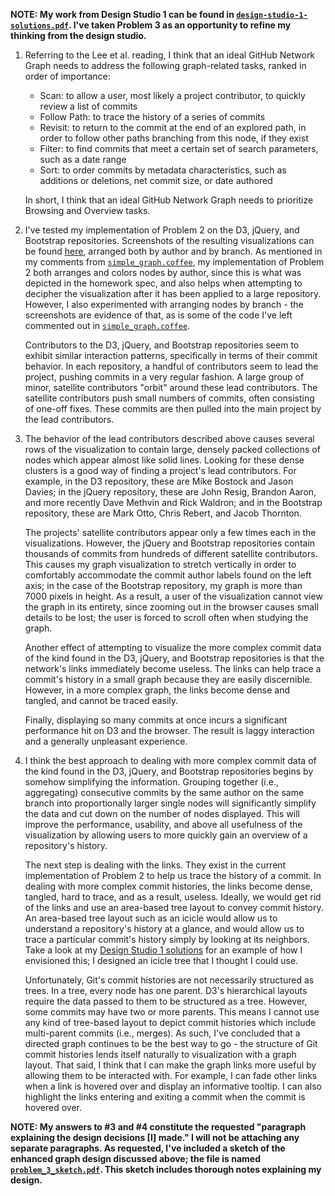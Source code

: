**NOTE: My work from Design Studio 1 can be found in [`design-studio-1-solutions.pdf`](https://github.com/rlucioni/cs171-hw2-lucioni-renzo/blob/master/design-studio-1-solutions.pdf). I've taken Problem 3 as an opportunity to refine my thinking from the design studio.**


1. Referring to the Lee et al. reading, I think that an ideal GitHub Network Graph needs to address the following graph-related tasks, ranked in order of importance:
    - Scan: to allow a user, most likely a project contributor, to quickly review a list of commits
    - Follow Path: to trace the history of a series of commits
    - Revisit: to return to the commit at the end of an explored path, in order to follow other paths branching from this node, if they exist
    - Filter: to find commits that meet a certain set of search parameters, such as a date range
    - Sort: to order commits by metadata characteristics, such as additions or deletions, net commit size, or date authored

    In short, I think that an ideal GitHub Network Graph needs to prioritize Browsing and Overview tasks.


2. I've tested my implementation of Problem 2 on the D3, jQuery, and Bootstrap repositories. Screenshots of the resulting visualizations can be found [here](img/screenshots), arranged both by author and by branch. As mentioned in my comments from [`simple_graph.coffee`](https://github.com/rlucioni/cs171-hw2-lucioni-renzo/blob/master/coffee/simple_graph.coffee), my implementation of Problem 2 both arranges and colors nodes by author, since this is what was depicted in the homework spec, and also helps when attempting to decipher the visualization after it has been applied to a large repository. However, I also experimented with arranging nodes by branch - the screenshots are evidence of that, as is some of the code I've left commented out in [`simple_graph.coffee`](https://github.com/rlucioni/cs171-hw2-lucioni-renzo/blob/master/coffee/simple_graph.coffee).

    Contributors to the D3, jQuery, and Bootstrap repositories seem to exhibit similar interaction patterns, specifically in terms of their commit behavior. In each repository, a handful of contributors seem to lead the project, pushing commits in a very regular fashion. A large group of minor, satellite contributors "orbit" around these lead contributors. The satellite contributors push small numbers of commits, often consisting of one-off fixes. These commits are then pulled into the main project by the lead contributors.


3. The behavior of the lead contributors described above causes several rows of the visualization to contain large, densely packed collections of nodes which appear almost like solid lines. Looking for these dense clusters is a good way of finding a project's lead contributors. For example, in the D3 repository, these are Mike Bostock and Jason Davies; in the jQuery repository, these are John Resig, Brandon Aaron, and more recently Dave Methvin and Rick Waldron; and in the Bootstrap repository, these are Mark Otto, Chris Rebert, and Jacob Thornton.

    The projects' satellite contributors appear only a few times each in the visualizations. However, the jQuery and Bootstrap repositories contain thousands of commits from hundreds of different satellite contributors. This causes my graph visualization to stretch vertically in order to comfortably accommodate the commit author labels found on the left axis; in the case of the Bootstrap repository, my graph is more than 7000 pixels in height. As a result, a user of the visualization cannot view the graph in its entirety, since zooming out in the browser causes small details to be lost; the user is forced to scroll often when studying the graph.

    Another effect of attempting to visualize the more complex commit data of the kind found in the D3, jQuery, and Bootstrap repositories is that the network's links immediately become useless. The links can help trace a commit's history in a small graph because they are easily discernible. However, in a more complex graph, the links become dense and tangled, and cannot be traced easily.

    Finally, displaying so many commits at once incurs a significant performance hit on D3 and the browser. The result is laggy interaction and a generally unpleasant experience.


4. I think the best approach to dealing with more complex commit data of the kind found in the D3, jQuery, and Bootstrap repositories begins by somehow simplifying the information. Grouping together (i.e., aggregating) consecutive commits by the same author on the same branch into proportionally larger single nodes will significantly simplify the data and cut down on the number of nodes displayed. This will improve the performance, usability, and above all usefulness of the visualization by allowing users to more quickly gain an overview of a repository's history.
    
    The next step is dealing with the links. They exist in the current implementation of Problem 2 to help us trace the history of a commit. In dealing with more complex commit histories, the links become dense, tangled, hard to trace, and as a result, useless. Ideally, we would get rid of the links and use an area-based tree layout to convey commit history. An area-based tree layout such as an icicle would allow us to understand a repository's history at a glance, and would allow us to trace a particular commit's history simply by looking at its neighbors. Take a look at my [Design Studio 1 solutions](https://github.com/rlucioni/cs171-hw2-lucioni-renzo/blob/master/design-studio-1-solutions.pdf) for an example of how I envisioned this; I designed an icicle tree that I thought I could use. 

    Unfortunately, Git's commit histories are not necessarily structured as trees. In a tree, every node has one parent. D3's hierarchical layouts require the data passed to them to be structured as a tree. However, some commits may have two or more parents. This means I cannot use any kind of tree-based layout to depict commit histories which include multi-parent commits (i.e., merges). As such, I've concluded that a directed graph continues to be the best way to go - the structure of Git commit histories lends itself naturally to visualization with a graph layout. That said, I think that I can make the graph links more useful by allowing them to be interacted with. For example, I can fade other links when a link is hovered over and display an informative tooltip. I can also highlight the links entering and exiting a commit when the commit is hovered over.

**NOTE: My answers to #3 and #4 constitute the requested "paragraph explaining the design decisions [I] made." I will not be attaching any separate paragraphs. As requested, I've included a sketch of the enhanced graph design discussed above; the file is named [`problem_3_sketch.pdf`](https://github.com/rlucioni/cs171-hw2-lucioni-renzo/blob/master/problem_3_sketch.pdf). This sketch includes thorough notes explaining my design.**
